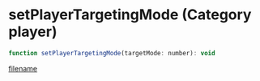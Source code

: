 # setPlayerTargetingMode (Category player)

```js
function setPlayerTargetingMode(targetMode: number): void
```

[filename](setPlayerTargetingMode_m.md ':include')